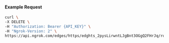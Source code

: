 <!-- Code generated for API Clients. DO NOT EDIT. -->

#### Example Request

```bash
curl \
-X DELETE \
-H "Authorization: Bearer {API_KEY}" \
-H "Ngrok-Version: 2" \
https://api.ngrok.com/edges/https/edghts_2pysLirwntLJgBnt3OGgQ2FHrJq/routes/edghtsrt_2pysLiKEGPz2oPVqh9QdaxXd8dI/oidc
```
